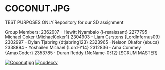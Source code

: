 # COCONUT.JPG
TEST PURPOSES ONLY
Repository for our SD assignment

Group Members:
  2362907 - Hewitt Nyambalo {i-renaissant}
  2277795 - Michael Coker {MichaelCoker1}
  2304903 - Liam Carstens {LordInfernus09}
  2302997 - Dylan Tjabring {dtjabring123}
  2323965 - Nelson Okafor {ebucs}
  2338894 - Yoshailen Michael {Lord-Y14}
  2312836 - Ama Commey {AmaxCoder}
  2353785 - Duran Reddy {NoName-0512} [SCRUM MASTER]


[![Coconutjpg](https://circleci.com/gh/Coconutjpg/Coconut.jpg/tree/main.svg?style=shield)](https://circleci.com/gh/Coconutjpg/Coconut.jpg)
[![codecov](https://codecov.io/gh/Coconutjpg/Coconut.jpg/branch/main/graph/badge.svg?token=UJ83W00NHA)](https://codecov.io/gh/Coconutjpg/Coconut.jpg)
